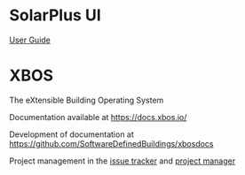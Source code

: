 # SolarPlus UI

[User Guide](https://drive.google.com/a/ucdavis.edu/file/d/1hpWrevaOJbeMD6C1f9HyR3-djlFQ60sE/view?usp=sharing)

# XBOS
The eXtensible Building Operating System

Documentation available at https://docs.xbos.io/

Development of documentation at https://github.com/SoftwareDefinedBuildings/xbosdocs

Project management in the [issue tracker](https://github.com/SoftwareDefinedBuildings/XBOS/issues) and [project manager](https://github.com/SoftwareDefinedBuildings/XBOS/projects/1)

